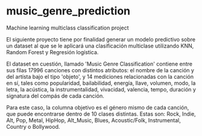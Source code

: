 # music_genre_prediction
Machine learning multiclass classification project


El siguiente proyecto tiene por finalidad generar un modelo predictivo sobre un dataset al que se le aplicará una clasificación multiclase utilizando KNN, Random Forest y Regresión logística.

El dataset en cuestión, llamado 'Music Genre Classification' contiene entre sus filas 17996 canciones con distintos atributos: el nombre de la canción y del artísta bajo el tipo 'objeto', y 14 mediciones relacionadas con la canción en sí, tales como popularidad, bailabilidad, energía, llave, volumen, modo, la letra, la acústica, la instrumentalidad, vivacidad, valencia, tempo, duración y signatura del compás de cada canción.

Para este caso, la columna objetivo es el género mismo de cada canción, que puede encontrarse dentro de 10 clases distintas. Estas son: Rock, Indie, Alt, Pop, Metal, HipHop, Alt_Music, Blues, Acoustic/Folk, Instrumental, Country o Bollywood.
